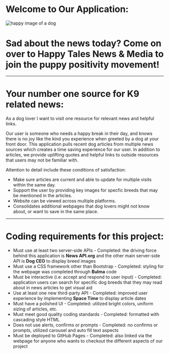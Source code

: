 # Welcome to Our Application:

![happy image of a dog](https://user-images.githubusercontent.com/55456375/70285391-915af280-1784-11ea-8785-263822583547.png)

# Sad about the news today? Come on over to Happy Tales News & Media to join the puppy positivity movement!  

- - - -

# Your number one source for K9 related news:
As a dog lover I want to visit one resource for relevant news and helpful links.

Our user is someone who needs a happy break in their day, and knows there is no joy like the kind you experience when greeted by a dog at your front door. This application pulls recent dog articles from multiple news sources which creates a time saving experience for our user. In addition to articles, we provide uplifting quotes and helpful links to outside resources that users may not be familiar with. 

Attention to detail include these conditions of satisfaction:
* Make sure articles are current and able to update for multiple visits within the same day.
* Support the user by providing key images for specfic breeds that may be mentioned in the articles.
* Website can be viewed across multiple platforms.
* Consolidates additional webpages that dog lovers might not know about, or want to save in the same place.

- - - -

# Coding requirements for this project: 
* Must use at least two server-side APIs - Completed: the driving force behind this application is **News API.org** and the other main server-side API is **Dog CEO** to display breed images
* Must use a CSS framework other than Bootstrap - Completed: styling for the webpage was completed through **Bulma** code
* Must be interactive (i.e: accept and respond to user input) - Completed: application users can search for specific dog breeds that they may read about in news articles to get visual aid
* Use at least one new third-party API - Completed: improved user experience by implementing **Space Time** to display article dates
* Must have a polished UI - Completed: utilized bright colors, uniform sizing of articles, etc.
* Must meet good quality coding standards - Completed: formatted with cascading style HTML 
* Does not use alerts, confirms or prompts - Completed: no confirms or prompts, utilized carousel and auto fill text aspects
* Must be deployed to GitHub Pages - Completed: also linked via the webpage for anyone who wants to checkout the different aspects of our project 



